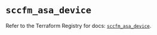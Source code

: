 # `sccfm_asa_device`

Refer to the Terraform Registry for docs: [`sccfm_asa_device`](https://registry.terraform.io/providers/ciscodevnet/sccfm/0.2.5/docs/resources/asa_device).
